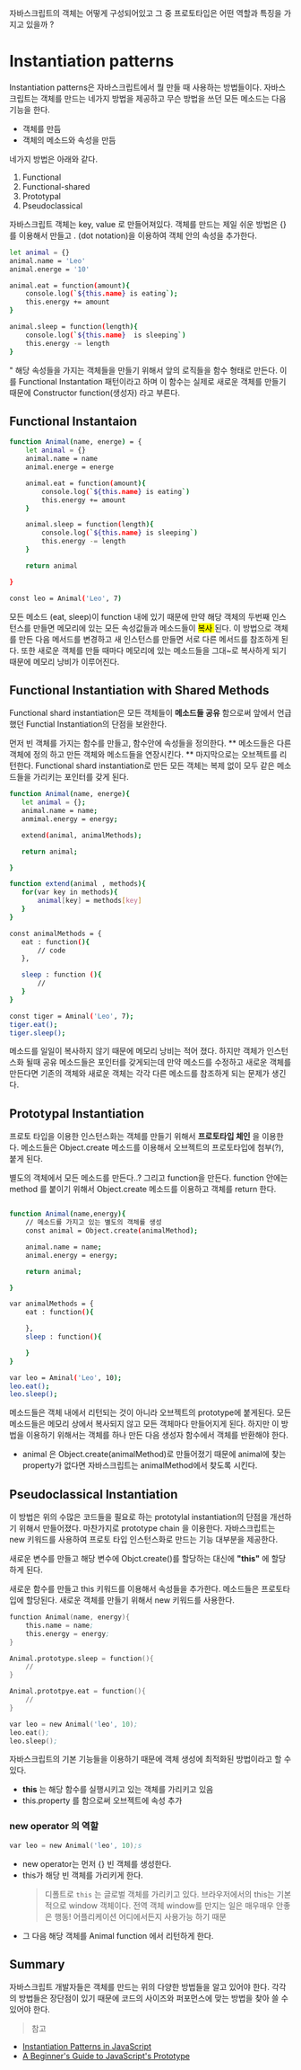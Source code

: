 자바스크립트의 객체는 어떻게 구성되어있고 그 중 프로토타입은 어떤 역할과 특징을 가지고 있을까 ? 

# Instantiation patterns

Instantiation patterns은 자바스크립트에서 뭘 만들 때 사용하는 방법들이다. 자바스크립트는 객체를 만드는 네가지 방법을 제공하고 무슨 방법을 쓰던 모든 메소드는 다음 기능을 한다.

- 객체를 만듬 
- 객체의 메소드와 속성을 만듬 

네가지 방법은 아래와 같다. 
1. Functional
2. Functional-shared
3. Prototypal
4. Pseudoclassical 


자바스크립트 객체는 key, value 로 만들어져있다. 객체를 만드는 제일 쉬운 방법은 {} 를 이용해서 만들고 . (dot notation)을 이용하여 객체 안의 속성을 추가한다. 

```sh
let animal = {}
animal.name = 'Leo'
animal.energe = '10'

animal.eat = function(amount){
    console.log(`${this.name} is eating`);
    this.energy += amount
}

animal.sleep = function(length){
    console.log(`${this.name}  is sleeping`)
    this.energy -= length
}

```
"
해당 속성들을 가지는 객체들을 만들기 위해서 앞의 로직들을 함수 형태로 만든다. 이를 Functional Instantation 패턴이라고 하며 이 함수는 실제로 새로운 객체를 만들기 때문에  Constructor function(생성자) 라고 부른다. 

## Functional Instantaion 

```sh
function Animal(name, energe) = {
    let animal = {}
    animal.name = name
    animal.energe = energe

    animal.eat = function(amount){
        console.log(`${this.name} is eating`)
        this.energy += amount
    }

    animal.sleep = function(length){
        console.log(`${this.name} is sleeping`)
        this.energy -= length
    }

    return animal

}

const leo = Animal('Leo', 7)
```

 모든 메소드 (eat, sleep)이 function 내에 있기 때문에 만약 해당 객체의 두번째 인스턴스를 만들면 메모리에 있는 모든 속성값들과 메소드들이 <mark>복사 </mark>된다. 이 방법으로 객체를 만든 다음 메서드를 변경하고 새 인스턴스를 만들면 서로 다른 메서드를 참조하게 된다. 
 또한 새로운 객체를 만들 때마다 메모리에 있는 메소드들을 그대~로 복사하게 되기 때문에 메모리 낭비가 이루어진다. 


 ## Functional Instantiation with Shared Methods

 Functional shard instantiation은 모든 객체들이 **메소드들 공유** 함으로써 앞에서 언급했던 Functial Instantiation의 단점을 보완한다. 

 먼저 빈 객체를 가지는 함수를 만들고, 함수안에 속성들을 정의한다. ** 메소드들은 다른 객체에 정의 하고 만든 객체와 메소드들을 연장시킨다. ** 마지막으로는 오브젝트를 리턴한다.  Functional shard instantiation로 만든 모든 객체는 복제 없이 모두 같은 메소드들을 가리키는 포인터를 갖게 된다. 


 ```sh
function Animal(name, energe){
    let animal = {};
    animal.name = name;
    anmimal.energy = energy;

    extend(animal, animalMethods);

    return animal;

}

function extend(animal , methods){
    for(var key in methods){
        animal[key] = methods[key]
    }
}

const animalMethods = {
    eat : function(){
        // code
    },

    sleep : function (){
        //
    }
}

const tiger = Aminal('Leo', 7);
tiger.eat();
tiger.sleep();

 ```

메소드를 일일이 복사하지 않기 때문에 메모리 낭비는 적어 졌다. 
하지만 객체가 인스턴스화 될때 공유 메소드들은 포인터를 갖게되는데 만약 메소드를 수정하고 새로운 객체를 만든다면 기존의 객체와 새로운 객체는 각각 다른 메소드를 참조하게 되는 문제가 생긴다. 

## Prototypal Instantiation

프로토 타입을 이용한 인스턴스화는 객체를 만들기 위해서 **프로토타입 체인** 을 이용한다. 메소드들은 Object.create 메소드를 이용해서 오브젝트의 프로토타입에 첨부(?), 붙게 된다. 

별도의 객체에서 모든 메소드를 만든다..? 그리고 function을 만든다. function 안에는 method 를 붙이기 위해서 Object.create 메소드를 이용하고 객체를 return 한다. 
```sh

function Animal(name,energy){
    // 메소드를 가지고 있는 별도의 객체를 생성
    const animal = Object.create(animalMethod); 

    animal.name = name;
    animal.energy = energy;

    return animal;

}

var animalMethods = {
    eat : function(){

    },
    sleep : function(){

    }
}

var leo = Aminal('Leo', 10);
leo.eat();
leo.sleep();

```
메소드들은 객체 내에서 리턴되는 것이 아니라 오브젝트의 prototype에 붙게된다. 모든 메소드들은 메모리 상에서 복사되지 않고 모든 객체마다 만들어지게 된다. 
하지만 이 방법을 이용하기 위해서는 객체를 하나 만든 다음 생성자 함수에서 객체를 반환해야 한다. 

- animal 은 Object.create(animalMethod)로 만들어졌기 때문에 animal에 찾는 property가 없다면 자바스크립트는 animalMethod에서 찾도록 시킨다. 

## Pseudoclassical Instantiation 

이 방법은 위의 수많은 코드들을 필요로 하는 prototylal instantiation의 단점을 개선하기 위해서 만들어졌다. 마찬가지로 prototype chain 을 이용한다. 
자바스크립트는 new 키워드를 사용하여 프로토 타입 인스턴스화로 만드는 기능 대부분을 제공한다.

새로운 변수를 만들고 해당 변수에 Objct.create()를 할당하는 대신에 **"this"** 에 할당하게 된다. 

새로운 함수를 만들고 this 키워드를 이용해서 속성들을 추가한다. 메소드들은 프로토타입에 할당된다. 새로운 객체를 만들기 위해서 new 키워드를 사용한다. 

```s
function Animal(name, energy){
    this.name = name;
    this.energy = energy;
}

Animal.prototype.sleep = function(){
    //
}

Animal.prototpye.eat = function(){
    //
}

var leo = new Animal('leo', 10);
leo.eat();
leo.sleep();

```
자바스크립트의 기본 기능들을 이용하기 때문에 객체 생성에 최적화된 방법이라고 할 수 있다. 

- **this** 는 해당 함수를 실행시키고 있는 객체를 가리키고 있음 
- this.property 를 함으로써 오브젝트에 속성 추가 

### new operator 의 역할 

```s
var leo = new Animal('leo', 10);s
```

- new operator는 먼저 {} 빈 객체를 생성한다. 
- this가 해당 빈 객체를 가리키게 한다. 
    > 디폴트로 `this` 는 글로벌 객체를 가리키고 있다. 브라우저에서의 this는 기본적으로 window 객체이다. 전역 객체 window를 만지는 일은 매우매우 안좋은 행동! 어플리케이션 어디에서든지 사용가능 하기 때문
-  그 다음 해당 객체를 Animal function 에서 리턴하게 한다. 



 
## Summary
자바스크립트 개발자들은 객체를 만드는 위의 다양한 방법들을 알고 있어야 한다. 각각의 방법들은 장단점이 있기 때문에 코드의 사이즈와 퍼포먼스에 맞는 방법을 찾아 쓸 수 있어야 한다. 

> 참고 
- [Instantiation Patterns in JavaScript](https://medium.com/dailyjs/instantiation-patterns-in-javascript-8fdcf69e8f9b)
- [A Beginner's Guide to JavaScript's Prototype](https://tylermcginnis.com/beginners-guide-to-javascript-prototype/)